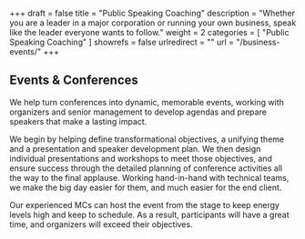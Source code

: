 +++
draft 		= false
title 		= "Public Speaking Coaching"
description	= "Whether you are a leader in a major corporation or running your own business, speak like the leader everyone wants to follow."
weight		= 2
categories	= [ "Public Speaking Coaching" ]
showrefs	= false
urlredirect	= ""
url 		= "/business-events/"
+++

## Events & Conferences

We help turn conferences into dynamic, memorable events, working with organizers and senior management to develop agendas and prepare speakers that make a lasting impact.

We begin by helping define transformational objectives, a unifying theme and a presentation and speaker development plan. We then design individual presentations and workshops to meet those objectives, and ensure success through the detailed planning of conference activities all the way to the final applause. Working hand-in-hand with technical teams, we make the big day easier for them, and much easier for the end client.

Our experienced MCs can host the event from the stage to keep energy levels high and keep to schedule. As a result, participants will have a great time, and organizers will exceed their objectives.
